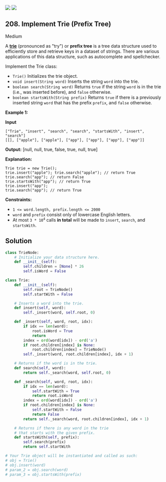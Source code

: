 [![](https://img.shields.io/github/stars/javadev/LeetCode-in-All?label=Stars&style=flat-square)](https://github.com/javadev/LeetCode-in-All)
[![](https://img.shields.io/github/forks/javadev/LeetCode-in-All?label=Fork%20me%20on%20GitHub%20&style=flat-square)](https://github.com/javadev/LeetCode-in-All/fork)

## 208\. Implement Trie (Prefix Tree)

Medium

A [**trie**](https://en.wikipedia.org/wiki/Trie) (pronounced as "try") or **prefix tree** is a tree data structure used to efficiently store and retrieve keys in a dataset of strings. There are various applications of this data structure, such as autocomplete and spellchecker.

Implement the Trie class:

*   `Trie()` Initializes the trie object.
*   `void insert(String word)` Inserts the string `word` into the trie.
*   `boolean search(String word)` Returns `true` if the string `word` is in the trie (i.e., was inserted before), and `false` otherwise.
*   `boolean startsWith(String prefix)` Returns `true` if there is a previously inserted string `word` that has the prefix `prefix`, and `false` otherwise.

**Example 1:**

**Input**

    ["Trie", "insert", "search", "search", "startsWith", "insert", "search"]
    [[], ["apple"], ["apple"], ["app"], ["app"], ["app"], ["app"]]

**Output:** [null, null, true, false, true, null, true]

**Explanation:**

    Trie trie = new Trie();
    trie.insert("apple"); trie.search("apple"); // return True
    trie.search("app"); // return False
    trie.startsWith("app"); // return True
    trie.insert("app");
    trie.search("app"); // return True 

**Constraints:**

*   `1 <= word.length, prefix.length <= 2000`
*   `word` and `prefix` consist only of lowercase English letters.
*   At most <code>3 * 10<sup>4</sup></code> calls **in total** will be made to `insert`, `search`, and `startsWith`.

## Solution

```python
class TrieNode:
    # Initialize your data structure here.
    def __init__(self):
        self.children = [None] * 26
        self.isWord = False

class Trie:
    def __init__(self):
        self.root = TrieNode()
        self.startWith = False

    # Inserts a word into the trie.
    def insert(self, word):
        self._insert(word, self.root, 0)

    def _insert(self, word, root, idx):
        if idx == len(word):
            root.isWord = True
            return
        index = ord(word[idx]) - ord('a')
        if root.children[index] is None:
            root.children[index] = TrieNode()
        self._insert(word, root.children[index], idx + 1)

    # Returns if the word is in the trie.
    def search(self, word):
        return self._search(word, self.root, 0)

    def _search(self, word, root, idx):
        if idx == len(word):
            self.startWith = True
            return root.isWord
        index = ord(word[idx]) - ord('a')
        if root.children[index] is None:
            self.startWith = False
            return False
        return self._search(word, root.children[index], idx + 1)

    # Returns if there is any word in the trie
    # that starts with the given prefix.
    def startsWith(self, prefix):
        self.search(prefix)
        return self.startWith

# Your Trie object will be instantiated and called as such:
# obj = Trie()
# obj.insert(word)
# param_2 = obj.search(word)
# param_3 = obj.startsWith(prefix)
```